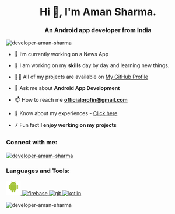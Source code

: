 <h1 align="center">Hi 👋, I'm Aman Sharma. </h1>
<h3 align="center">An Android app developer from India </h3>

<p align="left"> <img src="https://komarev.com/ghpvc/?username=developer-aman-sharma&label=Profile%20views&color=0e75b6&style=flat" alt="developer-aman-sharma" /> </p>

- 🔭 I’m currently working on a News App

- 🌱 I am working on my **skills** day by day and learning new things.

- 👨‍💻 All of my projects are available on [My GitHub Profile](https://github.com/Developer-Aman-Sharma)

- 💬 Ask me about **Android App Development**

- 📫 How to reach me **officialprofin@gmail.com**

- 📄 Know about my experiences - [Click here](https://drive.google.com/file/d/1ardbwJupJmnHFaNX_MD4bBi8JvBI71m7/view?usp=drive_link)

- ⚡ Fun fact **I enjoy working on my projects**

<h3 align="left">Connect with me:</h3>
<p align="left">
<a href="https://linkedin.com/in/developer-amam-sharma" target="blank"><img align="center" src="https://raw.githubusercontent.com/rahuldkjain/github-profile-readme-generator/master/src/images/icons/Social/linked-in-alt.svg" alt="developer-amam-sharma" height="30" width="40" /></a>
</p>

<h3 align="left">Languages and Tools:</h3>
<p align="left"> <a href="https://developer.android.com" target="_blank" rel="noreferrer"> <img src="https://raw.githubusercontent.com/devicons/devicon/master/icons/android/android-original-wordmark.svg" alt="android" width="40" height="40"/> </a> <a href="https://firebase.google.com/" target="_blank" rel="noreferrer"> <img src="https://www.vectorlogo.zone/logos/firebase/firebase-icon.svg" alt="firebase" width="40" height="40"/> </a> <a href="https://git-scm.com/" target="_blank" rel="noreferrer"> <img src="https://www.vectorlogo.zone/logos/git-scm/git-scm-icon.svg" alt="git" width="40" height="40"/> </a> <a href="https://kotlinlang.org" target="_blank" rel="noreferrer"> <img src="https://www.vectorlogo.zone/logos/kotlinlang/kotlinlang-icon.svg" alt="kotlin" width="40" height="40"/> </a> </p>

<p><img align="center" src="https://github-readme-stats.vercel.app/api/top-langs?username=developer-aman-sharma&show_icons=true&locale=en&layout=compact" alt="developer-aman-sharma" /></p>
